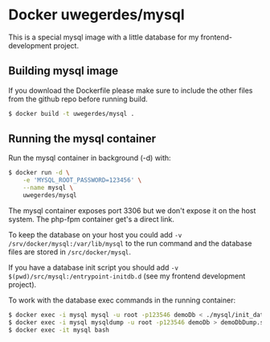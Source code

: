 # Docker uwegerdes/mysql

This is a special mysql image with a little database for my frontend-development project.

## Building mysql image

If you download the Dockerfile please make sure to include the other files from the github repo before running build.

```bash
$ docker build -t uwegerdes/mysql .
```

## Running the mysql container

Run the mysql container in background (-d) with:

```bash
$ docker run -d \
	-e 'MYSQL_ROOT_PASSWORD=123456' \
	--name mysql \
	uwegerdes/mysql
```

The mysql container exposes port 3306 but we don't expose it on the host system. The php-fpm container get's a direct link.

To keep the database on your host you could add `-v /srv/docker/mysql:/var/lib/mysql` to the run command and the database files are stored in `/src/docker/mysql`.

If you have a database init script you should add `-v $(pwd)/src/mysql:/entrypoint-initdb.d` (see my frontend development project).

To work with the database exec commands in the running container:

```bash
$ docker exec -i mysql mysql -u root -p123546 demoDb < ./mysql/init_database.sql
$ docker exec -i mysql mysqldump -u root -p123546 demoDb > demoDbDump.sql
$ docker exec -it mysql bash
```
